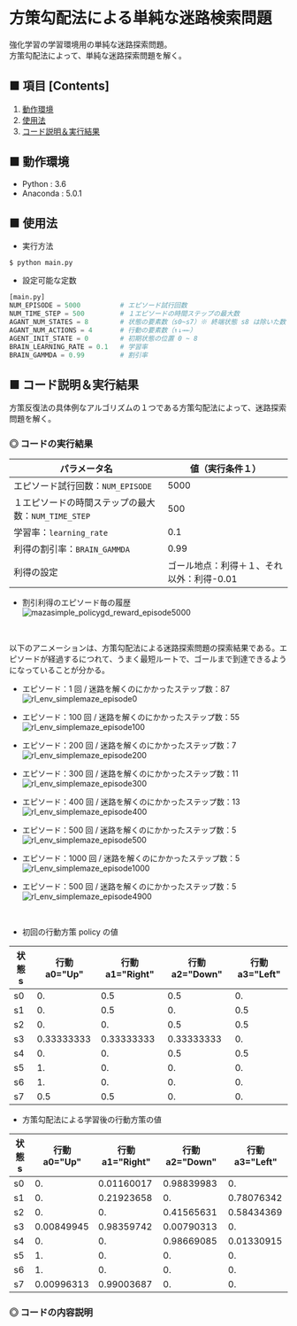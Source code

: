 # 方策勾配法による単純な迷路検索問題
強化学習の学習環境用の単純な迷路探索問題。<br>
方策勾配法によって、単純な迷路探索問題を解く。<br>

<!--
単純な迷路探索問題を、Unity ML-Agents のフレームワーク（`Academy`,`Brain`,`Agent`クラス など）を参考にして実装しています。<br>
分かりやすいように `main.py` ファイル毎に１つの完結した実行コードにしています。<br>
-->

## ■ 項目 [Contents]
1. [動作環境](#動作環境)
1. [使用法](#使用法)
1. [コード説明＆実行結果](#コード説明＆実行結果)


## ■ 動作環境

- Python : 3.6
- Anaconda : 5.0.1

## ■ 使用法

- 実行方法
```
$ python main.py
```

- 設定可能な定数
```python
[main.py]
NUM_EPISODE = 5000          # エピソード試行回数
NUM_TIME_STEP = 500         # １エピソードの時間ステップの最大数
AGANT_NUM_STATES = 8        # 状態の要素数（s0~s7）※ 終端状態 s8 は除いた数
AGANT_NUM_ACTIONS = 4       # 行動の要素数（↑↓→←）
AGENT_INIT_STATE = 0        # 初期状態の位置 0 ~ 8
BRAIN_LEARNING_RATE = 0.1   # 学習率
BRAIN_GAMMDA = 0.99         # 割引率
```

<a id="コード説明＆実行結果"></a>

## ■ コード説明＆実行結果
方策反復法の具体例なアルゴリズムの１つである方策勾配法によって、迷路探索問題を解く。<br>

### ◎ コードの実行結果

|パラメータ名|値（実行条件１）|
|---|---|
|エピソード試行回数：`NUM_EPISODE`|5000|
|１エピソードの時間ステップの最大数：`NUM_TIME_STEP`|500|
|学習率：`learning_rate`|0.1|
|利得の割引率：`BRAIN_GAMMDA`|0.99|
|利得の設定|ゴール地点：利得＋１、それ以外：利得-0.01|

- 割引利得のエピソード毎の履歴<br>
![mazasimple_policygd_reward_episode5000](https://user-images.githubusercontent.com/25688193/52896351-0b2bea80-320a-11e9-93a7-0b26a56e6786.png)<br>

<br>

以下のアニメーションは、方策勾配法による迷路探索問題の探索結果である。エピソードが経過するにつれて、うまく最短ルートで、ゴールまで到達できるようになっていることが分かる。<br>

- エピソード：1 回 / 迷路を解くのにかかったステップ数：87<br>
![rl_env_simplemaze_episode0](https://user-images.githubusercontent.com/25688193/52896304-2ba77500-3209-11e9-8009-de7c877af66e.gif)<br>

- エピソード：100 回 / 迷路を解くのにかかったステップ数：55<br>
![rl_env_simplemaze_episode100](https://user-images.githubusercontent.com/25688193/52896299-2b0ede80-3209-11e9-9f39-acf274230651.gif)<br>

- エピソード：200 回 / 迷路を解くのにかかったステップ数：7<br>
![rl_env_simplemaze_episode200](https://user-images.githubusercontent.com/25688193/52896300-2b0ede80-3209-11e9-9d56-4875e3af5dba.gif)<br>

- エピソード：300 回 / 迷路を解くのにかかったステップ数：11<br>
![rl_env_simplemaze_episode300](https://user-images.githubusercontent.com/25688193/52896301-2b0ede80-3209-11e9-9211-72f25357a185.gif)<br>

- エピソード：400 回 / 迷路を解くのにかかったステップ数：13<br>
![rl_env_simplemaze_episode400](https://user-images.githubusercontent.com/25688193/52896302-2b0ede80-3209-11e9-8746-c4e8492123ff.gif)<br>

- エピソード：500 回 / 迷路を解くのにかかったステップ数：5<br>
![rl_env_simplemaze_episode500](https://user-images.githubusercontent.com/25688193/52896303-2ba77500-3209-11e9-8472-38041ab0ca7f.gif)<br>

- エピソード：1000 回 / 迷路を解くのにかかったステップ数：5<br>
![rl_env_simplemaze_episode1000](https://user-images.githubusercontent.com/25688193/52896342-f3ecfd00-3209-11e9-9d55-a41363c6449b.gif)<br>

- エピソード：500 回 / 迷路を解くのにかかったステップ数：5<br>
![rl_env_simplemaze_episode4900](https://user-images.githubusercontent.com/25688193/52896365-3adaf280-320a-11e9-9281-70f014d66e69.gif)<br>

<br>

- 初回の行動方策 policy の値

|状態 s|行動 a0="Up"|行動 a1="Right"|行動 a2="Down"|行動 a3="Left"|
|---|---|---|---|---|
|s0|0.|0.5|0.5|0.|
|s1|0.|0.5|0.|0.5|
|s2|0.|0.|0.5|0.5|
|s3|0.33333333|0.33333333|0.33333333|0.|
|s4|0.|0.|0.5|0.5|
|s5|1.|0.|0.|0.|
|s6|1.|0.|0.|0.|
|s7|0.5|0.5|0.|0.|

- 方策勾配法による学習後の行動方策の値

|状態 s|行動 a0="Up"|行動 a1="Right"|行動 a2="Down"|行動 a3="Left"|
|---|---|---|---|---|
|s0|0.|0.01160017|0.98839983|0.|
|s1|0.|0.21923658|0.|0.78076342|
|s2|0.|0.|0.41565631|0.58434369|
|s3|0.00849945|0.98359742|0.00790313|0.|
|s4|0.|0.|0.98669085|0.01330915|
|s5|1.|0.|0.|0.|
|s6|1.|0.|0.|0.|
|s7|0.00996313|0.99003687|0.|0.|


### ◎ コードの内容説明
<!--
本コードの大まかな流れは、以下のようになる。<br>

### 1. エージェントの行動方策 `_policy` のためのパラメーター `_brain_parameters` を初期化する。
- この初期化処理は、`MazePolicyGradientBrain` クラスのコンストラクタとそのコンストラクタ内でコールされる `MazePolicyGradientBrain.init__brain_parameters()` メソッドにて行う。<br>
- パラメーター `_brain_parameters` の値は、行を状態 {s0,s1,s2,s3,s4,s5,s6,s7} 、列を行動 {"Up","Right","Down","Left"} とする表形式表現で実装する。（※行動方策を表形式で実装するために、これに対応するパラメーターも表形式で実装する。）<br>
- 進行方向に壁があって進めない様子を表現するために、壁で進めない方向には `np.nan` で初期化する。<br>
- 尚、状態 s8 は、ゴール状態で行動方策がないため、これに対応するパラメーターも定義しないようにする。<br>

```python
[MazePolicyGradientBrain.py]
class MazePolicyGradientBrain
    ...
    def __init__( self ):
        ...
        self._brain_parameters = self.init__brain_parameters()
        ...
        return

    def init__brain_parameters( self ):
        """
        方策パラメータを初期化
        """
        # 表形式（行：状態 s、列：行動 a）
        brain_parameters = np.array(
            [   # a0="Up", a1="Right", a3="Down", a4="Left"
                [ np.nan, 1,        1,         np.nan ], # s0
                [ np.nan, 1,        np.nan,    1 ],      # s1
                [ np.nan, np.nan,   1,         1 ],      # s2
                [ 1,      1,        1,         np.nan ], # s3
                [ np.nan, np.nan,   1,         1 ],      # s4
                [ 1,      np.nan,   np.nan,    np.nan ], # s5
                [ 1,      np.nan,   np.nan,    np.nan ], # s6
                [ 1,      1,        np.nan,    np.nan ], # s7
            ]
        )
        return brain_parameters
```

### 2. softmax 関数に従って、パラメーター `_brain_parameters` から行動方策 `_policy` を求める。
- この処理の初回処理（＝初回の行動方策の算出）は、`MazePolicyGradientBrain` クラスのコンストラクタからコールされる `convert_into_policy_from_brain_parameters()` メソッドにて行う。<br>
- それ以降のエピソードでの処理は、`MazePolicyGradientBrain` クラスの `decision_policy()` メソッドからコールされる `convert_into_policy_from_brain_parameters()` メソッドにて行う。<br>

```python
[MazePolicyGradientBrain.py]
class MazePolicyGradientBrain
    ...
    def __init__( self ):
        ...
        self._brain_parameters = self.init__brain_parameters()
        self._policy = self.convert_into_policy_from_brain_parameters( self._brain_parameters )
        return
    
    def convert_into_policy_from_brain_parameters( self, brain_parameters ):
        """
        方策パラメータから、行動方針 [policy] を決定する
        ・softmax 関数で確率を計算
        """
        beta = 1.0
        [m, n] = brain_parameters.shape
        policy = np.zeros( shape = (m,n) )

        theta = brain_parameters
        exp_theta = np.exp( beta * theta )

        for i in range(0, m):
            # 割合の計算
            policy[i, :] = exp_theta[i, :] / np.nansum( exp_theta[i, :] )

        # NAN 値は 0 に変換
        policy = np.nan_to_num( policy )

        return policy

    def decision_policy( self ):
        """
        行動方針を決定する
        """
        ...

        # 行動の方策のためのパラメーターを元に、行動方策を決定する。
        self._policy = self.convert_into_policy_from_brain_parameters( self._brain_parameters )

        return self._policy
```

- ここで、初期化後の行動方策 `_policy` の値は、以下のような値になる。<br>
    ```python
    _policy : 
    [[ 0.          0.5         0.5         0.        ]
    [ 0.          0.5         0.          0.5       ]
    [ 0.          0.          0.5         0.5       ]
    [ 0.33333333  0.33333333  0.33333333  0.        ]
    [ 0.          0.          0.5         0.5       ]
    [ 1.          0.          0.          0.        ]
    [ 1.          0.          0.          0.        ]
    [ 0.5         0.5         0.          0.        ]]
    ```


### 3. 以下の 3.1 ~ 3.2 の処理を、エピソード `episode` 毎に繰り返す。

#### 3-1. エージェントをゴールまで移動させる。
- この処理は、`Academy` クラスからコールバックされる `MazeAgent` クラスのコールバック関数 `agent_action()` にて行う。
- まず、`agent_reset()` メソッドをコールし、エージェントの状態を初期位置にリセットする。
- エージェントの次行動 `next_action` は、確率で表現される行動方策 `policy` を元に、`np.random.choice()` メソッドで決定する。
- 迷路の各格子の位置を 0 ~ 8 の番号で管理しているので、これに従って、行動 {"Up","Right","Down","Left"} による次状態 `_state` =0 ~ 8 を指定する。<br>
    - 例えば、上に移動するときは次状態 `_state` の数字が3小さくなるなど。
- この際、エージェントの状態の履歴 `_states_history` と行動の履歴 `_action_history` を保管しておく。（後述の方策勾配法に基づく行動方策のためのパラメーターの更新処理で利用するため）
- while ループで、エージェントがゴールに辿り着くまで、これらのエージェントの移動処理を繰り返す。

```python
[Academy.py]
class Academy( object ):
    ...
    def academy_step( self ):
        """
        エピソードを１ステップ間隔実行する。
        """
        for episode in range( 0,self._max_episode ):
            for agent in self._agents:
                agent.agent_step( episode )
                agent.agent_action( episode )

                # 全ての Agent が完了時に break するように要修正
                if ( agent.IsDone() == True ):
                    break
                
            if ( agent.IsDone() == True ):
                break

        # Academy と全 Agents のエピソードを完了
        self._done = True
        for agent in self._agents:
            agent.agent_on_done()

        return
```

```python
[MazeAgent.py]
class MazeAgent
    ...
    def agent_action( self, episode ) :
        """
        各エピソードでのエージェントのアクションを記述
        ・Academy からコールされるコールバック関数

        [Args]
            episode : 現在のエピソード数
        """
        ...
        print( "現在のエピソード数：", episode )

        policy = self._brain.get_policy()

        #------------------------------------------------------------
        # 行動方策に基づき、エージェントを迷路のゴールまで移動させる。
        #------------------------------------------------------------
        # エージェントの状態を再初期化して、開始位置に設定する。
        self.agent_reset()

        # Goal にたどり着くまでループ
        while(1):
            # Brain のロジックに従ったエージェント次の行動
            next_action = self._brain.next_action( state = self._state )
            
            # エージェントの移動
            if next_action == "Up":
                self._state = self._state - 3  # 上に移動するときは状態の数字が3小さくなる
                action = 0
            elif next_action == "Right":
                self._state = self._state + 1  # 右に移動するときは状態の数字が1大きくなる
                action = 1
            elif next_action == "Down":
                self._state = self._state + 3  # 下に移動するときは状態の数字が3大きくなる
                action = 2
            elif next_action == "Left":
                self._state = self._state - 1  # 左に移動するときは状態の数字が1小さくなる
                action = 3

            # 現在の状態の行動を設定
            self._action_history[-1] = action

            # 次の状態を追加
            self._states_history.append( self._state )
            self._action_history.append( np.nan )       # 次の状態での行動はまだ分からないので NaN 値を入れておく。

            # ゴールの指定
            if( self._state == 8 ):
                self.add_reword( 1.0 )  # ゴール地点なら、報酬
                break                       

        print( "迷路を解くのにかかったステップ数：" + str( len(self._states_history) ) )
        ...
```

#### 3.2. エージェントのゴールまでの履歴を元に、方策勾配法に従って、行動方策を更新する。

```python
[MazeAgent.py]
class MazeAgent
    ...
    def agent_action( self, episode ) :
        """
        各エピソードでのエージェントのアクションを記述
        ・Academy からコールされるコールバック関数

        [Args]
            episode : 現在のエピソード数
        """
        ...
        #------------------------------------------------------------
        # エージェントのゴールまでの履歴を元に、行動方策を更新
        #------------------------------------------------------------
        new_policy = self._brain.decision_policy()
        ...
```

### 4. 前回の行動方針との差分が十分小さければ、学習が完了したとみなし、エピソードを完了する。

```python
[MazeAgent.py]
class MazeAgent
    ...
    def agent_action( self, episode ) :
        """
        各エピソードでのエージェントのアクションを記述
        ・Academy からコールされるコールバック関数

        [Args]
            episode : 現在のエピソード数
        """
        done = False            # エピソードの完了フラグ
        stop_epsilon = 0.001    # エピソードの完了のための行動方策の差分値
        ...
        #------------------------------------------------------------
        # エピソードの完了判定処理
        #------------------------------------------------------------
        # 前回の行動方針との差分が十分小さくなれば学習を終了する。
        delta_policy = np.sum( np.abs( new_policy - policy ) )
        print( "前回の行動方針との差分：", delta_policy )

        if( delta_policy < stop_epsilon ):
            done = True

        return
```
-->
